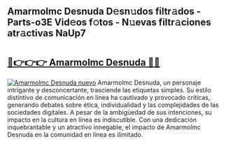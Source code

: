 ## Amarmolmc Desnuda D𝚎sn𝚞dos filtr𝚊dos - Parts-o3E Vid𝚎os f𝚘tos - N𝚞evas filtr𝚊ciones atr𝚊ctivas NaUp7

# <h2><a href="http://mbar3es.tromn.icu/?c=Amarmolmc+Desnuda">🔗👉👉👉 Amarmolmc Desnuda 🔗🔗</a></h2>

[![Amarmolmc Desnuda nuevo](https://i.imgur.com/pEAQMta.gif)](http://mbar3es.tromn.icu/?c=Amarmolmc+Desnuda)
Amarmolmc Desnuda, un personaje intrigante y desconcertante, trasciende las etiquetas simples. Su estilo distintivo de comunicación en línea ha cautivado y provocado críticas, generando debates sobre ética, individualidad y las complejidades de las sociedades digitales. A pesar de la ambigüedad de sus intenciones, su impacto en la cultura en línea es indiscutible. Con una dedicación inquebrantable y un atractivo innegable, el impacto de Amarmolmc Desnuda en la comunidad en línea es ilimitado.
